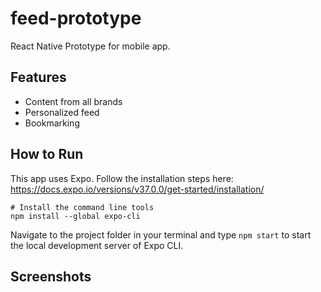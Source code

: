 # feed-prototype
React Native Prototype for mobile app.
## Features
- Content from all brands
- Personalized feed
- Bookmarking

## How to Run
This app uses Expo. Follow the installation steps here: https://docs.expo.io/versions/v37.0.0/get-started/installation/

```
# Install the command line tools
npm install --global expo-cli
```
Navigate to the project folder in your terminal and type `npm start` to start the local development server of Expo CLI.

## Screenshots
